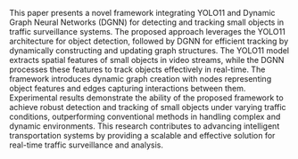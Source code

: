 This paper presents a novel framework integrating YOLO11 and Dynamic Graph Neural Networks (DGNN) for detecting and tracking small objects in traffic surveillance systems. The proposed approach leverages the YOLO11 architecture for object detection, followed by DGNN for efficient tracking by dynamically constructing and updating graph structures. The YOLO11 model extracts spatial features of small objects in video streams, while the DGNN processes these features to track objects effectively in real-time. The framework introduces dynamic graph creation with nodes representing object features and edges capturing interactions between them. Experimental results demonstrate the ability of the proposed framework to achieve robust detection and tracking of small objects under varying traffic conditions, outperforming conventional methods in handling complex and dynamic environments. This research contributes to advancing intelligent transportation systems by providing a scalable and effective solution for real-time traffic surveillance and analysis.
